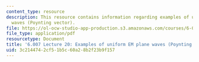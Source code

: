 ```yaml
---
content_type: resource
description: This resource contains information regarding examples of uniform EM plane
  waves (Poynting vector).
file: https://ol-ocw-studio-app-production.s3.amazonaws.com/courses/6-007-electromagnetic-energy-from-motors-to-lasers-spring-2011/3c2144742cf51b5c60a28b2f23b9f157_MIT6_007S11_lec20.pdf
file_type: application/pdf
resourcetype: Document
title: '6.007 Lecture 20: Examples of uniform EM plane waves (Poynting vector)'
uid: 3c214474-2cf5-1b5c-60a2-8b2f23b9f157
---
```

